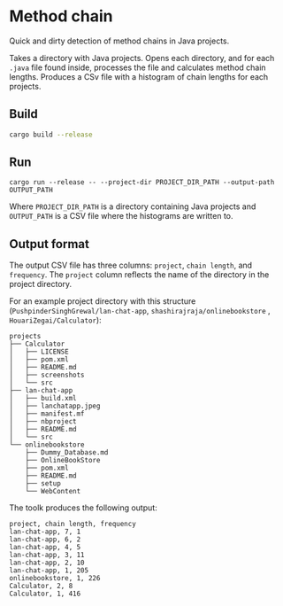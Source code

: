 # Method chain

Quick and dirty detection of method chains in Java projects. 

Takes a directory with Java projects. Opens each directory, and for each `.java` file found inside, processes the file and calculates method chain lengths. Produces a CSv file with a histogram of chain lengths for each projects.

## Build

```bash
cargo build --release
```

## Run

```
cargo run --release -- --project-dir PROJECT_DIR_PATH --output-path OUTPUT_PATH
```

Where `PROJECT_DIR_PATH` is a directory containing Java projects and `OUTPUT_PATH` is a CSV file where the histograms are written to.

## Output format

The output CSV file has three columns: `project`, `chain length`, and `frequency`. The `project` column reflects the name of the directory in the project directory.

For an example project directory with this structure (`PushpinderSinghGrewal/lan-chat-app`, `shashirajraja/onlinebookstore`
, `HouariZegai/Calculator`):

```
projects
├── Calculator
│   ├── LICENSE
│   ├── pom.xml
│   ├── README.md
│   ├── screenshots
│   └── src
├── lan-chat-app
│   ├── build.xml
│   ├── lanchatapp.jpeg
│   ├── manifest.mf
│   ├── nbproject
│   ├── README.md
│   └── src
└── onlinebookstore
    ├── Dummy_Database.md
    ├── OnlineBookStore
    ├── pom.xml
    ├── README.md
    ├── setup
    └── WebContent
```

The toolk produces the following output:

```
project, chain length, frequency
lan-chat-app, 7, 1
lan-chat-app, 6, 2
lan-chat-app, 4, 5
lan-chat-app, 3, 11
lan-chat-app, 2, 10
lan-chat-app, 1, 205
onlinebookstore, 1, 226
Calculator, 2, 8
Calculator, 1, 416
```
